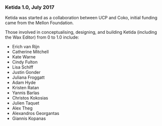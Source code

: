 ### Ketida 1.0, July 2017

Ketida was started as a collaboration between UCP and Coko, initial funding came from the Mellon Foundation.

Those involved in conceptualising, designing, and building Ketida (including the Wax Editor) from 0 to 1.0 include:

- Erich van Rijn
- Catherine Mitchell
- Kate Warne
- Cindy Fulton
- Lisa Schiff
- Justin Gonder
- Juliana Froggatt
- Adam Hyde
- Kristen Ratan
- Yannis Barlas
- Christos Kokosias
- Julien Taquet
- Alex Theg
- Alexandros Georgantas
- Giannis Kopanas
